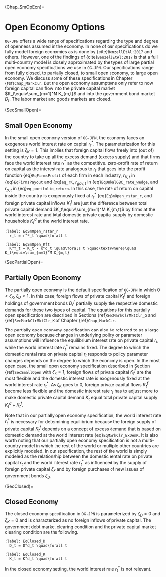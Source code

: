 (Chap_SmOpEcn)=
# Open Economy Options

`OG-JPN` offers a wide range of specifications regarding the type and degree of openness assumed in the economy. In none of our specifications do we fully model foreign economies as is done by {cite}`BenzellEtAl:2017` and others. However, one of the findings of {cite}`BenzellEtAl:2017` is that a full multi-country model is closely approximated by the types of large partial open economy specifications we use in `OG-JPN`. Our specifications range from fully closed, to partially closed, to small open economy, to large open economy. We discuss some of these specifications in Chapter {ref}`Chap_MarkClr`. But the open economy assumptions only refer to how foreign capital can flow into the private capital market $K_t\equiv\sum_{m=1}^M K_{m,t}$ and into the government bond market $D_t$. The labor market and goods markets are closed.

(SecSmallOpen)=
## Small Open Economy
In the small open economy version of `OG-JPN`, the economy faces an exogenous world interest rate on capital $r^{*}_{t}$. The parameterization for this setting is $\zeta_K=1$. This implies that foreign capital flows freely into (out of) the country to take up all the excess demand (excess supply) and that firms face the world interest rate $r^{*}_{t}$ as the competitive, zero-profit rate of return on capital as the interest rate analogous to $r_t$ that goes into the profit function {eq}`EqFirmsProfit` of each firm in each industry, $r_{K,t}$ in {eq}`EqFirmsPayout` and {eq}`eq_rK`, $r_{gov,t}$ in {eq}`EqUnbalGBC_rate_wedge`, and $r_{p,t}$ in {eq}`eq_portfolio_return`. In this case, the rate of return on capital inside the country is exogenously fixed at $r^{*}_{t}$ {eq}`EqSmOpen_rstar_r`, and foreign private capital inflows $K^f_t$ are just the difference between total private capital demand $K_t\equiv\sum_{m=1}^M K_{m,t}$ by firms at the world interest rate and total domestic private capital supply by domestic households $K^d_t$ at the world interest rate.

```{math}
:label: EqSmOpen_rstar_r
  r_t = r^*_t \quad\forall t
```

```{math}
:label: EqSmOpen_Kft
  K^f_t = K_t - K^d_t \quad\forall t \quad\text{where}\quad K_t\equiv\sum_{m=1}^M K_{m,t}
```


(SecPartialOpen)=
## Partially Open Economy

The partially open economy is the default specification of `OG-JPN` in which $0<\zeta_K,\zeta_D<1$. In this case, foreign flows of private capital $K^f_t$ and foreign holdings of government bonds $D^f_t$ partially supply the respective domestic demands for these two types of capital. The equations for this partially open specification are described in Sections {ref}`SecMarkClrMktClr_G` and {ref}`SecMarkClrMktClr_K` of Chapter {ref}`Chap_MarkClr`.

The partially open economy specification can also be referred to as a large open economy because changes in underlying policy or parameter assumptions will influence the equilibrium interest rate on private capital $r_t$, while the world interest rate $r^*_t$ remains fixed. The degree to which the domestic rental rate on private capital $r_t$ responds to policy parameter changes depends on the degree to which the economy is open. In the most open case, the small open economy specification described in Section {ref}`SecSmallOpen` with $\zeta_K=1$, foreign flows of private capital $K^f_t$ are the most flexible and the domestic interest rate is exogenously fixed at the world interest rate $r^*_t$. As $\zeta_K$ goes to 0, foreign private capital flows $K^f_t$ become less flexible and the domestic interest rate $r_t$ has to adjust more to make domestic private capital demand $K_t$ equal total private capital supply $K^d_t + K^f_t$.

Note that in our partially open economy specification, the world interest rate $r^*_t$ is necessary for determining equilibrium because the foreign supply of private capital $K^f_t$ depends on a concept of excess demand that is based on domestic demand at the world interest rate {eq}`EqMarkClr_ExDemK`. It is also worth noting that our partially open economy specification is not a multi-country model in which the rest of the world or multiple other countries are explicitly modeled. In our specification, the rest of the world is simply modeled as the relationship between the domestic rental rate on private capital $r_t$ and the world interest rate $r^*_t$ as influenced by the supply of foreign private capital $\zeta_K$ and by foreign purchases of new issues of government bonds $\zeta_D$.


(SecClosed)=
## Closed Economy

The closed economy specification in `OG-JPN` is parameterized by $\zeta_D=0$ and $\zeta_K=0$ and is characterized as no foreign inflows of private capital. The government debt market clearing condition and the private capital market clearing condition are the following.

```{math}
:label: EqClosed_D
  D_t = D^d_t \quad\forall t
```

```{math}
:label: EqClosed_K
  K_t = K^d_t \quad\forall t
```

In the closed economy setting, the world interest rate $r^*_t$ is not relevant.
